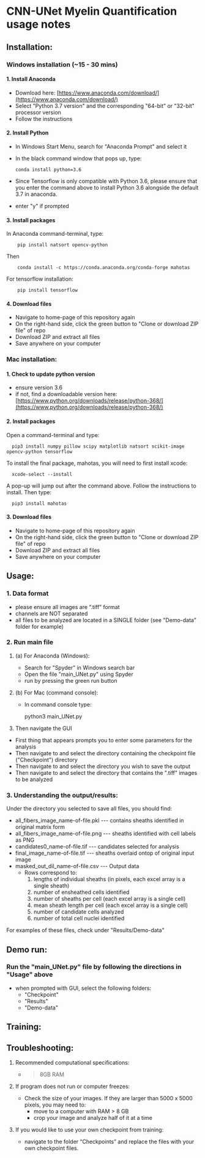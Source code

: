 # **CNN-UNet Myelin Quantification usage notes**


## Installation:
### Windows installation (~15 - 30 mins)
  #### 1.	Install Anaconda
  * Download here: [https://www.anaconda.com/download/](https://www.anaconda.com/download/)
  * Select "Python 3.7 version" and the corresponding "64-bit" or "32-bit" processor version
  * Follow the instructions
     
  #### 2. Install Python
  * In Windows Start Menu, search for "Anaconda Prompt" and select it
  * In the black command window that pops up, type:
  
        conda install python=3.6
  
  * Since Tensorflow is only compatible with Python 3.6, please ensure that you enter the command above to install Python 3.6 alongside the default 3.7 in anaconda.
  * enter "y" if prompted
       
  #### 3.	Install packages
  In Anaconda command-terminal, type:
  
        pip install natsort opencv-python
        
  Then
  
        conda install -c https://conda.anaconda.org/conda-forge mahotas 
   
   For tensorflow installation:

        pip install tensorflow
       
  #### 4.	Download files
  * Navigate to home-page of this repository again
  * On the right-hand side, click the green button to "Clone or download ZIP file" of repo
  * Download ZIP and extract all files
  * Save anywhere on your computer
         
   
### **Mac installation:**

  #### 1. Check to update python version
  * ensure version 3.6
  * if not, find a downloadable version here: [https://www.python.org/downloads/release/python-368/](https://www.python.org/downloads/release/python-368/)

  #### 2.	Install packages
  Open a command-terminal and type:
  
      pip3 install numpy pillow scipy matplotlib natsort scikit-image opencv-python tensorflow
      
  To install the final package, mahotas, you will need to first install xcode:
  
      xcode-select --install
  
  A pop-up will jump out after the command above. Follow the instructions to install. Then type:
  
      pip3 install mahotas
      

  #### 3.	Download files
  * Navigate to home-page of this repository again
  * On the right-hand side, click the green button to "Clone or download ZIP file" of repo
  * Download ZIP and extract all files
  * Save anywhere on your computer
  

## Usage:
  ### 1.	Data format
   * please ensure all images are “.tiff” format
   *	channels are NOT separated
   *	all files to be analyzed are located in a SINGLE folder (see "Demo-data" folder for example)

  ### 2.	Run main file
  1. (a) For Anaconda (Windows):
  
      * Search for "Spyder" in Windows search bar
      * Open the file "main_UNet.py" using Spyder
      * run by pressing the green run button
      
  1. (b) For Mac (command console):
  
      * In command console type:
           
           python3 main_UNet.py
  
  2. Then navigate the GUI
   *  First thing that appears prompts you to enter some parameters for the analysis
   *	Then navigate to and select the directory containing the checkpoint file ("Checkpoint") directory
   *	Then navigate to and select the directory you wish to save the output
   *	Then navigate to and select the directory that contains the ".tiff" images to be analyzed

  ### 3. Understanding the output/results:
  Under the directory you selected to save all files, you should find:
  * all_fibers_image_name-of-file.pkl   --- contains sheaths identified in original matrix form
  * all_fibers_image_name-of-file.png   --- sheaths identified with cell labels as PNG
  * candidates0_name-of-file.tif        --- candidates selected for analysis
  * final_image_name-of-file.tif        --- sheaths overlaid ontop of original input image
  * masked_out_dil_name-of-file.csv     --- Output data
    * Rows correspond to:
       1. lengths of individual sheaths (in pixels, each excel array is a single sheath)
       2. number of ensheathed cells identified
       3. number of sheaths per cell (each excel array is a single cell)
       4. mean sheath length per cell (each excel array is a single cell)
       5. number of candidate cells analyzed
       6. number of total cell nuclei identified
  
  For examples of these files, check under "Results/Demo-data"
    
## Demo run:
  ### Run the "main_UNet.py" file by following the directions in "Usage" above
  * when prompted with GUI, select the following folders:
      * "Checkpoint"
      * "Results"
      * "Demo-data"
    
## Training: 

## Troubleshooting:
1.  Recommended computational specifications:
    * > 8GB RAM

2.	If program does not run or computer freezes:
    * Check the size of your images. If they are larger than 5000 x 5000 pixels, you may need to:
        * move to a computer with RAM > 8 GB
        * crop your image and analyze half of it at a time
        
3.  If you would like to use your own checkpoint from training:
    * navigate to the folder “Checkpoints” and replace the files with your own checkpoint files.


